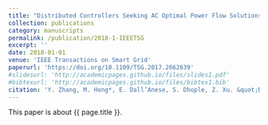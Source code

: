 ```yaml
---
title: "Distributed Controllers Seeking AC Optimal Power Flow Solutions Using ADMM"
collection: publications
category: manuscripts
permalink: /publication/2018-1-IEEETSG
excerpt: ''
date: 2018-01-01
venue: 'IEEE Transactions on Smart Grid'
paperurl: 'https://doi.org/10.1109/TSG.2017.2662639'
#slidesurl: 'http://academicpages.github.io/files/slides1.pdf'
#bibtexurl: 'http://academicpages.github.io/files/bibtex1.bib'
citation: 'Y. Zhang, M. Hong*, E. Dall’Anese, S. Dhople, Z. Xu. &quot;Distributed Controllers Seeking AC Optimal Power Flow Solutions Using ADMM.&quot; <i>IEEE Transactions on Smart Grid</i>. 9(5):4525-4537, 2018. https://doi.org/10.1109/TSG.2017.2662639'
---
```


This paper is about {{ page.title }}.
